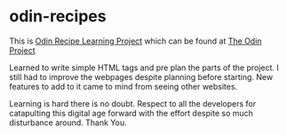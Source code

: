 # odin-recipes

This is [Odin Recipe Learning Project](https://www.theodinproject.com/lessons/foundations-recipes) which can be found at [The Odin Project](https://www.theodinproject.com/)

Learned to write simple HTML tags and pre plan the parts of the project. I still had to improve the webpages despite planning before starting. New features to add to it came to mind from seeing other websites.

Learning is hard there is no doubt. Respect to all the developers for catapulting this digital age forward with the effort despite so much disturbance around. Thank You.
